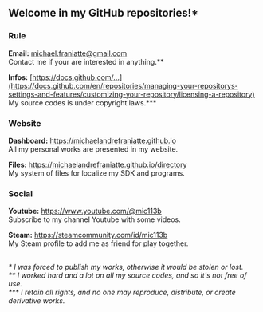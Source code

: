 ﻿  
  
## Welcome in my GitHub repositories!\*  
  
  
### Rule  
  
**Email:** michael.franiatte@gmail.com  
Contact me if your are interested in anything.\*\*  
  
**Infos:** [https://docs.github.com/...](https://docs.github.com/en/repositories/managing-your-repositorys-settings-and-features/customizing-your-repository/licensing-a-repository)  
My source codes is under copyright laws.\*\*\*  
  
  
### Website  
  
**Dashboard:** https://michaelandrefraniatte.github.io  
All my personal works are presented in my website.  
  
**Files:** https://michaelandrefraniatte.github.io/directory  
My system of files for localize my SDK and programs.  
  
  
### Social  
  
**Youtube:** https://www.youtube.com/@mic113b  
Subscribe to my channel Youtube with some videos.  
  
**Steam:** https://steamcommunity.com/id/mic113b  
My Steam profile to add me as friend for play together.  
  
  
##  
*\* I was forced to publish my works, otherwise it would be stolen or lost.*  
*\*\* I worked hard and a lot on all my source codes, and so it's not free of use.*  
*\*\*\* I retain all rights, and no one may reproduce, distribute, or create derivative works.*  
  
  